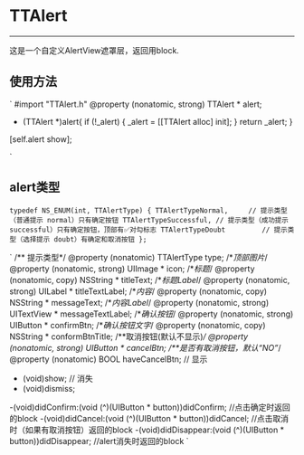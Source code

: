 # TTAlert
------
这是一个自定义AlertView遮罩层，返回用block.

## 使用方法
`
#import "TTAlert.h"
@property (nonatomic, strong) TTAlert * alert;

- (TTAlert *)alert{
    if (!_alert) {
        _alert = [[TTAlert alloc] init];
    }
    return _alert;
}

[self.alert show];

`
## alert类型
`
typedef NS_ENUM(int, TTAlertType) {
    TTAlertTypeNormal,     // 提示类型（普通提示 normal）只有确定按钮
    TTAlertTypeSuccessful, // 提示类型（成功提示 successful）只有确定按钮，顶部有✅对勾标志
    TTAlertTypeDoubt	     // 提示类型（选择提示 doubt）有确定和取消按钮
};
`

`
/** 提示类型*/
@property (nonatomic) TTAlertType type;
/**顶部图片*/
@property (nonatomic, strong) UIImage * icon;
/**标题*/
@property (nonatomic, copy) NSString * titleText;
/**标题Label*/
@property (nonatomic, strong) UILabel * titleTextLabel;
/**内容*/
@property (nonatomic, copy) NSString * messageText;
/**内容Label*/
@property (nonatomic, strong) UITextView * messageTextLabel;
/**确认按钮*/
@property (nonatomic, strong) UIButton * confirmBtn;
/**确认按钮文字*/
@property (nonatomic, copy) NSString * conformBtnTitle;
/**取消按钮(默认不显示)*/
@property (nonatomic, strong) UIButton * cancelBtn;
/**是否有取消按钮，默认“NO”*/
@property (nonatomic) BOOL  haveCancelBtn;
// 显示
- (void)show;
// 消失
- (void)dismiss;

-(void)didConfirm:(void (^)(UIButton * button))didConfirm;  //点击确定时返回的block
-(void)didCancel:(void (^)(UIButton * button))didCancel;    //点击取消时（如果有取消按钮）返回的block
-(void)didDisappear:(void (^)(UIButton * button))didDisappear; //alert消失时返回的block
`
